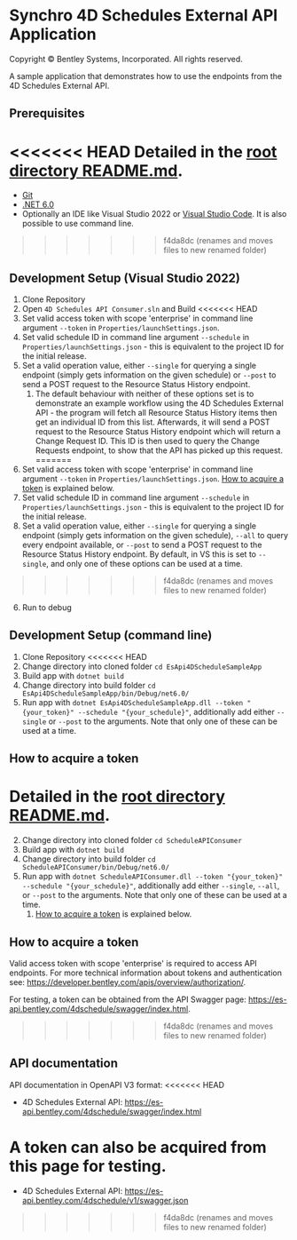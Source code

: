# Synchro 4D Schedules External API Application

Copyright © Bentley Systems, Incorporated. All rights reserved.

A sample application that demonstrates how to use the endpoints from the 4D Schedules External API.

## Prerequisites

<<<<<<< HEAD
Detailed in the [root directory README.md](../README.md).
=======
* [Git](https://git-scm.com/)
* [.NET 6.0](https://dotnet.microsoft.com/download/dotnet/6.0/)
* Optionally an IDE like Visual Studio 2022 or [Visual Studio Code](https://code.visualstudio.com/). It is also possible to use command line.
>>>>>>> f4da8dc (renames and moves files to new renamed folder)

## Development Setup (Visual Studio 2022)

1. Clone Repository
2. Open `4D Schedules API Consumer.sln` and Build
<<<<<<< HEAD
3. Set valid access token with scope 'enterprise' in command line argument `--token` in `Properties/launchSettings.json`.
4. Set valid schedule ID in command line argument `--schedule` in `Properties/launchSettings.json` - this is equivalent to the project ID for the initial release.
5. Set a valid operation value, either `--single` for querying a single endpoint (simply gets information on the given schedule) or `--post` to send a POST request to the Resource Status History endpoint.
   1. The default behaviour with neither of these options set is to demonstrate an example workflow using the 4D Schedules External API - the program will fetch all Resource Status History items then get an individual ID from this list. Afterwards, it will send a POST request to the Resource Status History endpoint which will return a Change Request ID. This ID is then used to query the Change Requests endpoint, to show that the API has picked up this request.
=======
3. Set valid access token with scope 'enterprise' in command line argument `--token` in `Properties/launchSettings.json`. [How to acquire a token](#how-to-acquire-a-token) is explained below.
4. Set valid schedule ID in command line argument `--schedule` in `Properties/launchSettings.json` - this is equivalent to the project ID for the initial release.
5. Set a valid operation value, either `--single` for querying a single endpoint (simply gets information on the given schedule), `--all` to query every endpoint available, or `--post` to send a POST request to the Resource Status History endpoint. By default, in VS this is set to `--single`, and only one of these options can be used at a time.
>>>>>>> f4da8dc (renames and moves files to new renamed folder)
6. Run to debug

## Development Setup (command line)

1. Clone Repository
<<<<<<< HEAD
2. Change directory into cloned folder `cd EsApi4DScheduleSampleApp`
3. Build app with `dotnet build`
4. Change directory into build folder `cd EsApi4DScheduleSampleApp/bin/Debug/net6.0/`
5. Run app with `dotnet EsApi4DScheduleSampleApp.dll --token "{your_token}" --schedule "{your_schedule}"`, additionally add either `--single` or `--post` to the arguments. Note that only one of these can be used at a time.

## How to acquire a token

Detailed in the [root directory README.md](../README.md).
=======
2. Change directory into cloned folder `cd ScheduleAPIConsumer`
3. Build app with `dotnet build`
4. Change directory into build folder `cd ScheduleAPIConsumer/bin/Debug/net6.0/`
5. Run app with `dotnet ScheduleAPIConsumer.dll --token "{your_token}" --schedule "{your_schedule}"`, additionally add either `--single`, `--all`, or `--post` to the arguments. Note that only one of these can be used at a time.
   1. [How to acquire a token](#how-to-acquire-a-token) is explained below.

## How to acquire a token

Valid access token with scope 'enterprise' is required to access API endpoints. For more technical information about tokens and authentication see: https://developer.bentley.com/apis/overview/authorization/.

For testing, a token can be obtained from the API Swagger page: https://es-api.bentley.com/4dschedule/swagger/index.html.
>>>>>>> f4da8dc (renames and moves files to new renamed folder)

## API documentation

API documentation in OpenAPI V3 format:
<<<<<<< HEAD
* 4D Schedules External API: https://es-api.bentley.com/4dschedule/swagger/index.html

A token can also be acquired from this page for testing.
=======
* 4D Schedules External API: https://es-api.bentley.com/4dschedule/v1/swagger.json
>>>>>>> f4da8dc (renames and moves files to new renamed folder)
